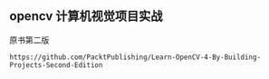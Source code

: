## opencv 计算机视觉项目实战

原书第二版

```url
https://github.com/PacktPublishing/Learn-OpenCV-4-By-Building-Projects-Second-Edition
```

